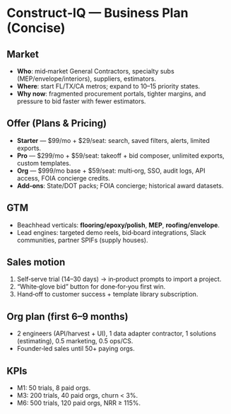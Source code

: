 # Construct‑IQ — Business Plan (Concise)

## Market
- **Who**: mid‑market General Contractors, specialty subs (MEP/envelope/interiors), suppliers, estimators.
- **Where**: start FL/TX/CA metros; expand to 10–15 priority states.
- **Why now**: fragmented procurement portals, tighter margins, and pressure to bid faster with fewer estimators.

## Offer (Plans & Pricing)
- **Starter** — $99/mo + $29/seat: search, saved filters, alerts, limited exports.
- **Pro** — $299/mo + $59/seat: takeoff + bid composer, unlimited exports, custom templates.
- **Org** — $999/mo base + $59/seat: multi‑org, SSO, audit logs, API access, FOIA concierge credits.
- **Add‑ons**: State/DOT packs; FOIA concierge; historical award datasets.

## GTM
- Beachhead verticals: **flooring/epoxy/polish**, **MEP**, **roofing/envelope**.
- Lead engines: targeted demo reels, bid‑board integrations, Slack communities, partner SPIFs (supply houses).

## Sales motion
1. Self‑serve trial (14–30 days) → in‑product prompts to import a project.
2. “White‑glove bid” button for done‑for‑you first win.
3. Hand‑off to customer success + template library subscription.

## Org plan (first 6–9 months)
- 2 engineers (API/harvest + UI), 1 data adapter contractor, 1 solutions (estimating), 0.5 marketing, 0.5 ops/CS.
- Founder‑led sales until 50+ paying orgs.

## KPIs
- M1: 50 trials, 8 paid orgs.
- M3: 200 trials, 40 paid orgs, churn < 3%.
- M6: 500 trials, 120 paid orgs, NRR ≥ 115%.